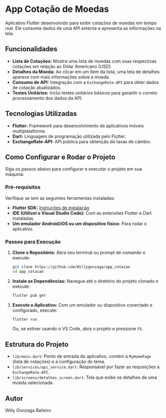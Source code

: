# App Cotação de Moedas

Aplicativo Flutter desenvolvido para exibir cotações de moedas em tempo real. Ele consome dados de uma API externa e apresenta as informações na tela.

## Funcionalidades

* **Lista de Cotações:** Mostra uma lista de moedas com suas respectivas cotações em relação ao Dólar Americano (USD).
* **Detalhes da Moeda:** Ao clicar em um item da lista, uma tela de detalhes aparece com mais informações sobre a moeda.
* **Consumo de API:** Integração com a `ExchangeRate-API` para obter dados de cotação atualizados.
* **Testes Unitários:** Inclui testes unitários básicos para garantir o correto processamento dos dados da API.

## Tecnologias Utilizadas

* **Flutter:** Framework para desenvolvimento de aplicativos móveis multiplataforma.
* **Dart:** Linguagem de programação utilizada pelo Flutter.
* **ExchangeRate-API:** API pública para obtenção de taxas de câmbio.

## Como Configurar e Rodar o Projeto

Siga os passos abaixo para configurar e executar o projeto em sua máquina:

### Pré-requisitos

Verifique se tem as seguintes ferramentas instaladas:

* **Flutter SDK:** [Instruções de instalação](https://flutter.dev/docs/get-started/install)
* **IDE (Utilizei o Visual Studio Code):** Com as extensões Flutter e Dart instaladas.
* **Um emulador Android/iOS ou um dispositivo físico:** Para rodar o aplicativo.

### Passos para Execução

1.  **Clone o Repositório:**
    Abra seu terminal ou prompt de comando e execute:
    ```bash
    git clone https://github.com/Willygonzaga/app_cotacao
    cd app_cotacao
    ```

2.  **Instale as Dependências:**
    Navegue até o diretório do projeto clonado e execute:
    ```bash
    flutter pub get
    ```

3.  **Execute o Aplicativo:**
    Com um emulador ou dispositivo conectado e configurado, execute:
    ```bash
    flutter run
    ```
    Ou, se estiver usando o VS Code, abra o projeto e pressione `F5`.

## Estrutura do Projeto

* `lib/main.dart`: Ponto de entrada do aplicativo, contém a `MyHomePage` (lista de cotações) e a configuração do tema.
* `lib/services/api_service.dart`: Responsável por fazer as requisições à `ExchangeRate-API`.
* `lib/screens/detalhes_screen.dart`: Tela que exibe os detalhes de uma moeda selecionada.

## Autor

Willy Gonzaga Balieiro